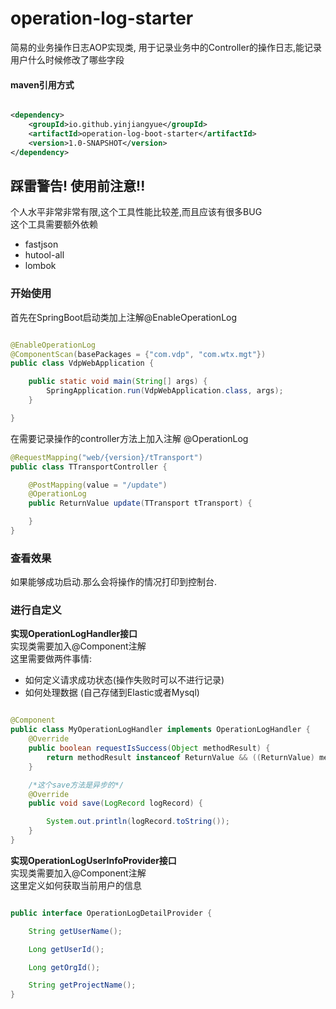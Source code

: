 # operation-log-starter

简易的业务操作日志AOP实现类, 用于记录业务中的Controller的操作日志,能记录用户什么时候修改了哪些字段

#### maven引用方式

```xml

<dependency>
    <groupId>io.github.yinjiangyue</groupId>
    <artifactId>operation-log-boot-starter</artifactId>
    <version>1.0-SNAPSHOT</version>
</dependency>
```

## 踩雷警告! 使用前注意!!

个人水平非常非常有限,这个工具性能比较差,而且应该有很多BUG  
这个工具需要额外依赖

* fastjson
* hutool-all
* lombok

### 开始使用

首先在SpringBoot启动类加上注解@EnableOperationLog

```java

@EnableOperationLog
@ComponentScan(basePackages = {"com.vdp", "com.wtx.mgt"})
public class VdpWebApplication {

    public static void main(String[] args) {
        SpringApplication.run(VdpWebApplication.class, args);
    }

} 
```

在需要记录操作的controller方法上加入注解 @OperationLog

```java
@RequestMapping("web/{version}/tTransport")
public class TTransportController {

    @PostMapping(value = "/update")
    @OperationLog
    public ReturnValue update(TTransport tTransport) {

    }
}

```

### 查看效果

如果能够成功启动.那么会将操作的情况打印到控制台.

### 进行自定义

**实现OperationLogHandler接口**  
实现类需要加入@Component注解  
这里需要做两件事情:

* 如何定义请求成功状态(操作失败时可以不进行记录)
* 如何处理数据 (自己存储到Elastic或者Mysql)

```java

@Component
public class MyOperationLogHandler implements OperationLogHandler {
    @Override
    public boolean requestIsSuccess(Object methodResult) {
        return methodResult instanceof ReturnValue && ((ReturnValue) methodResult).isSuccess();
    }

    /*这个save方法是异步的*/
    @Override
    public void save(LogRecord logRecord) {

        System.out.println(logRecord.toString());
    }
}

```

**实现OperationLogUserInfoProvider接口**  
实现类需要加入@Component注解  
这里定义如何获取当前用户的信息


```java

public interface OperationLogDetailProvider {

    String getUserName();

    Long getUserId();

    Long getOrgId();

    String getProjectName();
}

